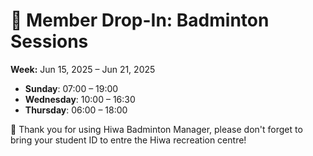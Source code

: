 # 🎾 Member Drop-In: Badminton Sessions
**Week:** Jun 15, 2025 – Jun 21, 2025

- **Sunday**: 07:00 – 19:00
- **Wednesday**: 10:00 – 16:30
- **Thursday**: 06:00 – 18:00

📣 Thank you for using Hiwa Badminton Manager, please don't forget to bring your student ID to entre the Hiwa recreation centre!
